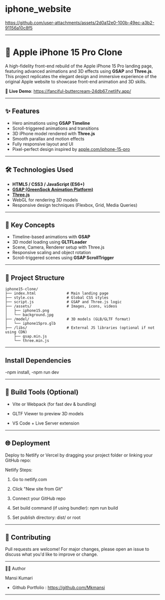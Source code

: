 # iphone_website
https://github.com/user-attachments/assets/2d0a12e0-100b-49ec-a3b2-91156a10c8f5

---

# 🍎 Apple iPhone 15 Pro Clone

A high-fidelity front-end rebuild of the Apple iPhone 15 Pro landing page, featuring advanced animations and 3D effects using **GSAP** and **Three.js**. This project replicates the elegant design and immersive experience of the original Apple website to showcase front-end animation and 3D skills.

🔗 **Live Demo**: https://fanciful-buttercream-24db67.netlify.app/

---

## ✨ Features

- Hero animations using **GSAP Timeline**
- Scroll-triggered animations and transitions
- 3D iPhone model rendered with **Three.js**
- Smooth parallax and motion effects
- Fully responsive layout and UI
- Pixel-perfect design inspired by [apple.com/iphone-15-pro](https://www.apple.com/iphone-15-pro/)

---

## 🛠️ Technologies Used

- **HTML5 / CSS3 / JavaScript (ES6+)**
- [**GSAP (GreenSock Animation Platform)**](https://greensock.com/gsap/)
- [**Three.js**](https://threejs.org/)
- WebGL for rendering 3D models
- Responsive design techniques (Flexbox, Grid, Media Queries)

---

## 🧠 Key Concepts

- Timeline-based animations with **GSAP**
- 3D model loading using **GLTFLoader**
- Scene, Camera, Renderer setup with Three.js
- Responsive scaling and object rotation
- Scroll-triggered scenes using **GSAP ScrollTrigger**

---

## 📁 Project Structure


```
iphone15-clone/
├── index.html              # Main landing page
├── style.css               # Global CSS styles
├── script.js               # GSAP and Three.js logic
├── /assets/                # Images, icons, videos
│   ├── iphone15.png
│   └── background.jpg
├── /model/                 # 3D models (GLB/GLTF format)
│   └── iphone15pro.glb
├── /libs/                  # External JS libraries (optional if not using CDN)
    ├── gsap.min.js
    └── three.min.js
```
---

## Install Dependencies

-npm install,
-npm run dev

---

## 🧰 Build Tools (Optional)
- Vite or Webpack (for fast dev & bundling)

- GLTF Viewer to preview 3D models

- VS Code + Live Server extension

---

## 🌐 Deployment
Deploy to Netlify or Vercel by dragging your project folder or linking your GitHub repo:

Netlify Steps:

1. Go to netlify.com

2. Click "New site from Git"

3. Connect your GitHub repo

4. Set build command (if using bundler): npm run build

5. Set publish directory: dist/ or root

---

## 🙌 Contributing
Pull requests are welcome! For major changes, please open an issue to discuss what you'd like to improve or change.

---

👨‍💻 Author

Mansi Kumari
- Github Portfolio : https://github.com/Mkmansi

---



